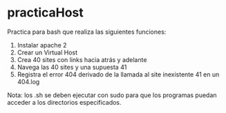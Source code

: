 # practicaHost
Practica para bash que realiza las siguientes funciones:

1. Instalar apache 2
2. Crear un Virtual Host
3. Crea 40 sites con links hacia atrás y adelante
4. Navega las 40 sites y una supuesta 41
5. Registra el error 404 derivado de la llamada al site inexistente 41 en un 404.log

Nota: los .sh se deben ejecutar con sudo para que los programas puedan acceder a los directorios especificados.
